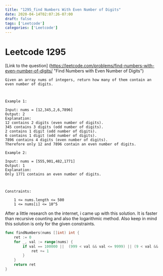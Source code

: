 ```yaml
---
title: "1295_find Numbers With Even Number of Digits"
date: 2020-04-14T02:07:26-07:00
draft: false
tags: ['Leetcode']
categories: ['Leetcode']
---
```

# Leetcode 1295
[Link to the question] (https://leetcode.com/problems/find-numbers-with-even-number-of-digits/ "Find Numbers with Even Number of Digits")
```
Given an array nums of integers, return how many of them contain an even number of digits.

 

Example 1:

Input: nums = [12,345,2,6,7896]
Output: 2
Explanation: 
12 contains 2 digits (even number of digits). 
345 contains 3 digits (odd number of digits). 
2 contains 1 digit (odd number of digits). 
6 contains 1 digit (odd number of digits). 
7896 contains 4 digits (even number of digits). 
Therefore only 12 and 7896 contain an even number of digits.

Example 2:

Input: nums = [555,901,482,1771]
Output: 1 
Explanation: 
Only 1771 contains an even number of digits.

 

Constraints:

    1 <= nums.length <= 500
    1 <= nums[i] <= 10^5
```
After a little research on the internet, i came up with this solution. It is faster than recursive counting and also the logarithmic method. Also keep in mind this solution is only for the given constraints.
```go
func findNumbers(nums []int) int {
    ret := 0
    for _, val := range(nums) {
        if val == 100000 ||  (999 < val && val <= 9999) || (9 < val && val <= 99) {
            ret += 1
        }
    }
    return ret
}
```